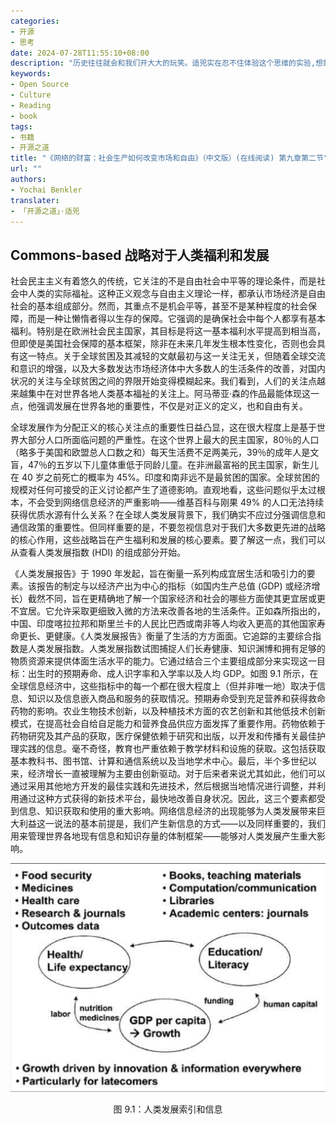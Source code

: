 ```yaml
---
categories:
- 开源
- 思考
date: 2024-07-28T11:55:10+08:00
description: "历史往往就会和我们开大大的玩笑。适兕实在忍不住体验这个思维的实验,想象虚拟的历史，于是尝试花几个月的时间翻译。Enjoy！Happy Reading～"
keywords:
- Open Source
- Culture
- Reading
- book
tags:
- 书籍
- 开源之道
title: "《网络的财富：社会生产如何改变市场和自由》（中文版）(在线阅读) 第九章第二节"
url: ""
authors:
- Yochai Benkler
translater:
- 「开源之道」·适兕
---
```


## Commons-based 战略对于人类福利和发展

社会民主主义有着悠久的传统，它关注的不是自由社会中平等的理论条件，而是社会中人类的实际福祉。这种正义观念与自由主义理论一样，都承认市场经济是自由社会的基本组成部分。然而，其重点不是机会平等，甚至不是某种程度的社会保障，而是一种让懒惰者得以生存的保障。它强调的是确保社会中每个人都享有基本福利。特别是在欧洲社会民主国家，其目标是将这一基本福利水平提高到相当高，但即使是美国社会保障的基本框架，除非在未来几年发生根本性变化，否则也会具有这一特点。关于全球贫困及其减轻的文献最初与这一关注无关，但随着全球交流和意识的增强，以及大多数发达市场经济体中大多数人的生活条件的改善，对国内状况的关注与全球贫困之间的界限开始变得模糊起来。我们看到，人们的关注点越来越集中在对世界各地人类基本福祉的关注上。阿马蒂亚·森的作品最能体现这一点，他强调发展在世界各地的重要性，不仅是对正义的定义，也和自由有关。

全球发展作为分配正义的核心关注点的重要性日益凸显，这在很大程度上是基于世界大部分人口所面临问题的严重性。在这个世界上最大的民主国家，80％的人口（略多于美国和欧盟总人口数之和）每天生活费不足两美元，39％的成年人是文盲，47％的五岁以下儿童体重低于同龄儿童。在非洲最富裕的民主国家，新生儿在 40 岁之前死亡的概率为 45%。印度和南非远不是最贫困的国家。全球贫困的规模对任何可接受的正义讨论都产生了道德影响。直观地看，这些问题似乎太过根本，不会受到网络信息经济的严重影响——维基百科与刚果 49% 的人口无法持续获得优质水源有什么关系？在全球人类发展背景下，我们确实不应过分强调信息和通信政策的重要性。但同样重要的是，不要忽视信息对于我们大多数更先进的战略的核心作用，这些战略旨在产生福利和发展的核心要素。要了解这一点，我们可以从查看人类发展指数 (HDI) 的组成部分开始。

《人类发展报告》于 1990 年发起，旨在衡量一系列构成宜居生活和吸引力的要素。该报告的制定与以经济产出为中心的指标（如国内生产总值 (GDP) 或经济增长）截然不同，旨在更精确地了解一个国家经济和社会的哪些方面使其更宜居或更不宜居。它允许采取更细致入微的方法来改善各地的生活条件。正如森所指出的，中国、印度喀拉拉邦和斯里兰卡的人民比巴西或南非等人均收入更高的其他国家寿命更长、更健康。《人类发展报告》衡量了生活的方方面面。它追踪的主要综合指数是人类发展指数。人类发展指数试图捕捉人们长寿健康、知识渊博和拥有足够的物质资源来提供体面生活水平的能力。它通过结合三个主要组成部分来实现这一目标：出生时的预期寿命、成人识字率和入学率以及人均 GDP。如图 9.1 所示，在全球信息经济中，这些指标中的每一个都在很大程度上（但并非唯一地）取决于信息、知识以及信息嵌入商品和服务的获取情况。预期寿命受到充足营养和获得救命药物的影响。农业生物技术创新，以及种植技术方面的农艺创新和其他低技术创新模式，在提高社会自给自足能力和营养食品供应方面发挥了重要作用。药物依赖于药物研究及其产品的获取，医疗保健依赖于研究和出版，以开发和传播有关最佳护理实践的信息。毫不奇怪，教育也严重依赖于教学材料和设施的获取。这包括获取基本教科书、图书馆、计算和通信系统以及当地学术中心。最后，半个多世纪以来，经济增长一直被理解为主要由创新驱动。对于后来者来说尤其如此，他们可以通过采用其他地方开发的最佳实践和先进技术，然后根据当地情况进行调整，并利用通过这种方式获得的新技术平台，最快地改善自身状况。因此，这三个要素都受到信息、知识获取和使用的重大影响。网络信息经济的出现能够为人类发展带来巨大利益这一说法的基本前提是，我们产生新信息的方式——以及同样重要的，我们用来管理世界各地现有信息和知识存量的体制框架——能够对人类发展产生重大影响。

![](./hdi-and-information.png)

<center>图 9.1：人类发展索引和信息 </center>

